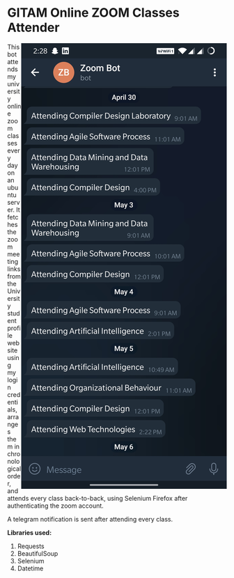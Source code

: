 # GITAM Online ZOOM Classes Attender

<img src="screenshot.jpeg" align="right"/>

This bot attends my university online zoom classes every day on an ubuntu server. It fetches the zoom meeting links from the University student profile website using my login credentials, arranges them in chronological order, and attends every class back-to-back, using Selenium Firefox after authenticating the zoom account.

A telegram notification is sent after attending every class.

<b>Libraries used:</b>
1. Requests
2. BeautifulSoup
3. Selenium
4. Datetime
